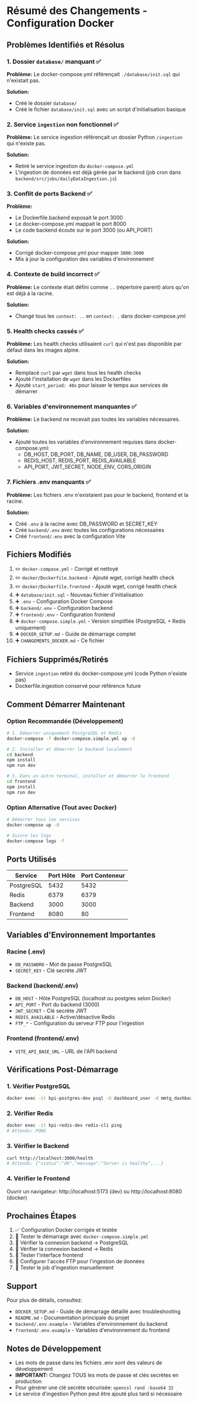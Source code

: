# Résumé des Changements - Configuration Docker

## Problèmes Identifiés et Résolus

### 1. Dossier `database/` manquant ✅
**Problème:** Le docker-compose.yml référençait `./database/init.sql` qui n'existait pas.

**Solution:**
- Créé le dossier `database/`
- Créé le fichier `database/init.sql` avec un script d'initialisation basique

### 2. Service `ingestion` non fonctionnel ✅
**Problème:** Le service ingestion référençait un dossier Python `/ingestion` qui n'existe pas.

**Solution:**
- Retiré le service ingestion du `docker-compose.yml`
- L'ingestion de données est déjà gérée par le backend (job cron dans `backend/src/jobs/dailyDataIngestion.js`)

### 3. Conflit de ports Backend ✅
**Problème:**
- Le Dockerfile.backend exposait le port 3000
- Le docker-compose.yml mappait le port 8000
- Le code backend écoute sur le port 3000 (ou API_PORT)

**Solution:**
- Corrigé docker-compose.yml pour mapper `3000:3000`
- Mis à jour la configuration des variables d'environnement

### 4. Contexte de build incorrect ✅
**Problème:** Le contexte était défini comme `..` (répertoire parent) alors qu'on est déjà à la racine.

**Solution:**
- Changé tous les `context: ..` en `context: .` dans docker-compose.yml

### 5. Health checks cassés ✅
**Problème:** Les health checks utilisaient `curl` qui n'est pas disponible par défaut dans les images alpine.

**Solution:**
- Remplacé `curl` par `wget` dans tous les health checks
- Ajouté l'installation de `wget` dans les Dockerfiles
- Ajouté `start_period: 40s` pour laisser le temps aux services de démarrer

### 6. Variables d'environnement manquantes ✅
**Problème:** Le backend ne recevait pas toutes les variables nécessaires.

**Solution:**
- Ajouté toutes les variables d'environnement requises dans docker-compose.yml:
  - DB_HOST, DB_PORT, DB_NAME, DB_USER, DB_PASSWORD
  - REDIS_HOST, REDIS_PORT, REDIS_AVAILABLE
  - API_PORT, JWT_SECRET, NODE_ENV, CORS_ORIGIN

### 7. Fichiers .env manquants ✅
**Problème:** Les fichiers .env n'existaient pas pour le backend, frontend et la racine.

**Solution:**
- Créé `.env` à la racine avec DB_PASSWORD et SECRET_KEY
- Créé `backend/.env` avec toutes les configurations nécessaires
- Créé `frontend/.env` avec la configuration Vite

## Fichiers Modifiés

1. ✏️ `docker-compose.yml` - Corrigé et nettoyé
2. ✏️ `docker/Dockerfile.backend` - Ajouté wget, corrigé health check
3. ✏️ `docker/Dockerfile.frontend` - Ajouté wget, corrigé health check
4. ➕ `database/init.sql` - Nouveau fichier d'initialisation
5. ➕ `.env` - Configuration Docker Compose
6. ➕ `backend/.env` - Configuration backend
7. ➕ `frontend/.env` - Configuration frontend
8. ➕ `docker-compose.simple.yml` - Version simplifiée (PostgreSQL + Redis uniquement)
9. ➕ `DOCKER_SETUP.md` - Guide de démarrage complet
10. ➕ `CHANGEMENTS_DOCKER.md` - Ce fichier

## Fichiers Supprimés/Retirés

- Service `ingestion` retiré du docker-compose.yml (code Python n'existe pas)
- Dockerfile.ingestion conservé pour référence future

## Comment Démarrer Maintenant

### Option Recommandée (Développement)

```bash
# 1. Démarrer uniquement PostgreSQL et Redis
docker-compose -f docker-compose.simple.yml up -d

# 2. Installer et démarrer le backend localement
cd backend
npm install
npm run dev

# 3. Dans un autre terminal, installer et démarrer le frontend
cd frontend
npm install
npm run dev
```

### Option Alternative (Tout avec Docker)

```bash
# Démarrer tous les services
docker-compose up -d

# Suivre les logs
docker-compose logs -f
```

## Ports Utilisés

| Service    | Port Hôte | Port Conteneur |
|------------|-----------|----------------|
| PostgreSQL | 5432      | 5432           |
| Redis      | 6379      | 6379           |
| Backend    | 3000      | 3000           |
| Frontend   | 8080      | 80             |

## Variables d'Environnement Importantes

### Racine (.env)
- `DB_PASSWORD` - Mot de passe PostgreSQL
- `SECRET_KEY` - Clé secrète JWT

### Backend (backend/.env)
- `DB_HOST` - Hôte PostgreSQL (localhost ou postgres selon Docker)
- `API_PORT` - Port du backend (3000)
- `JWT_SECRET` - Clé secrète JWT
- `REDIS_AVAILABLE` - Active/désactive Redis
- `FTP_*` - Configuration du serveur FTP pour l'ingestion

### Frontend (frontend/.env)
- `VITE_API_BASE_URL` - URL de l'API backend

## Vérifications Post-Démarrage

### 1. Vérifier PostgreSQL
```bash
docker exec -it kpi-postgres-dev psql -U dashboard_user -d mmtg_dashboard -c "SELECT version();"
```

### 2. Vérifier Redis
```bash
docker exec -it kpi-redis-dev redis-cli ping
# Attendu: PONG
```

### 3. Vérifier le Backend
```bash
curl http://localhost:3000/health
# Attendu: {"status":"OK","message":"Server is healthy",...}
```

### 4. Vérifier le Frontend
Ouvrir un navigateur: http://localhost:5173 (dev) ou http://localhost:8080 (docker)

## Prochaines Étapes

1. ✅ Configuration Docker corrigée et testée
2. 📝 Tester le démarrage avec `docker-compose.simple.yml`
3. 📝 Vérifier la connexion backend → PostgreSQL
4. 📝 Vérifier la connexion backend → Redis
5. 📝 Tester l'interface frontend
6. 📝 Configurer l'accès FTP pour l'ingestion de données
7. 📝 Tester le job d'ingestion manuellement

## Support

Pour plus de détails, consultez:
- `DOCKER_SETUP.md` - Guide de démarrage détaillé avec troubleshooting
- `README.md` - Documentation principale du projet
- `backend/.env.example` - Variables d'environnement du backend
- `frontend/.env.example` - Variables d'environnement du frontend

## Notes de Développement

- Les mots de passe dans les fichiers .env sont des valeurs de développement
- **IMPORTANT:** Changez TOUS les mots de passe et clés secrètes en production
- Pour générer une clé secrète sécurisée: `openssl rand -base64 32`
- Le service d'ingestion Python peut être ajouté plus tard si nécessaire
